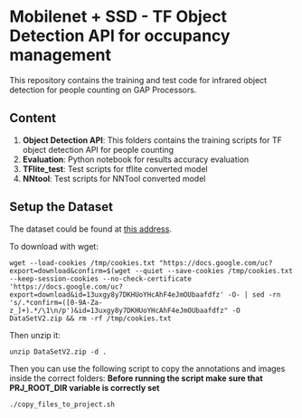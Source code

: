 # Mobilenet + SSD - TF Object Detection API for occupancy management

This repository contains the training and test code for infrared object detection for people counting on GAP Processors.


## Content

1. **Object Detection API**: This folders contains the training scripts for TF object detection API for people counting
2. **Evaluation**: Python notebook for results accuracy evaluation
3. **TFlite_test**: Test scripts for tflite converted model
4. **NNtool**: Test scripts for NNTool converted model


## Setup the Dataset


The dataset could be found at [this address](https://drive.google.com/file/d/13uxgy8y7DKHUoYHcAhF4eJmOUbaafdfz/view?usp=sharing).

To download with wget:
```
wget --load-cookies /tmp/cookies.txt "https://docs.google.com/uc?export=download&confirm=$(wget --quiet --save-cookies /tmp/cookies.txt --keep-session-cookies --no-check-certificate 'https://docs.google.com/uc?export=download&id=13uxgy8y7DKHUoYHcAhF4eJmOUbaafdfz' -O- | sed -rn 's/.*confirm=([0-9A-Za-z_]+).*/\1\n/p')&id=13uxgy8y7DKHUoYHcAhF4eJmOUbaafdfz" -O DataSetV2.zip && rm -rf /tmp/cookies.txt
```

Then unzip it:
```
unzip DataSetV2.zip -d .
```

Then you can use the following script to copy the annotations and images inside the correct folders:
**Before running the script make sure that PRJ_ROOT_DIR variable is correctly set**

```
./copy_files_to_project.sh
```

